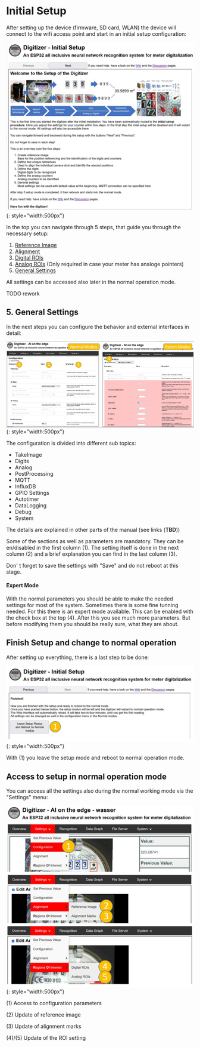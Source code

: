 # Initial Setup

After setting up the device (firmware, SD card, WLAN) the device will connect to the wifi access point and start in an initial setup configuration:

![](img/setup_initial_welcome.png){: style="width:500px"}

In the top you can navigate through 5 steps, that guide you through the necessary setup:

1. [Reference Image](Reference-Image.md)
1. [Alignment](Alignment.md)
1. [Digital ROIs](ROI-Configuration.md)
1. [Analog ROIs](ROI-Configuration.md) (Only required in case your meter has analoge pointers)
1. [General Settings](Configuration.md)

All settings can be accessed also later in the normal operation mode.











TODO rework


## 5. General Settings

In the next steps you can configure the behavior and external interfaces in detail:

![](img/initial_setup_5_configuration.jpg){: style="width:500px"}

The configuration is divided into different sub topics:

* TakeImage
* Digits
* Analog
* PostProcessing
* MQTT
* InfluxDB
* GPIO Settings
* Autotimer
* DataLogging
* Debug
* System

The details are explained in other parts of the manual (see links (**TBD**))

Some of the sections as well as parameters are mandatory. They can be en/disabled in the first column (1). 
The setting itself is done in the next column (2) and a brief explanation you can find in the last column (3).

Don' t forget to save the settings with "Save" and do not reboot at this stage.

#### Expert Mode

With the normal parameters you should be able to make the needed settings for most of the system. Sometimes there is some fine tunning needed. For this there is an expert mode available. This can be enabled with the check box at the top (4). After this you see much more parameters. But before modifying them you should be really sure, what they are about.



## Finish Setup and change to normal operation

After setting up everything, there is a last step to be done:

![](img/initial_setup_6_finish_reboot.jpg){: style="width:500px"}

With (1) you leave the setup mode and reboot to normal operation mode.



## Access to setup in normal operation mode

You can access all the settings also during the normal working mode via the "Settings" menu:

![](img/initial_setup_7_access_normal_mode.jpg){: style="width:500px"}

(1) Access to configuration parameters

(2) Update of reference image

(3) Update of alignment marks

(4)/(5) Update of the ROI setting
